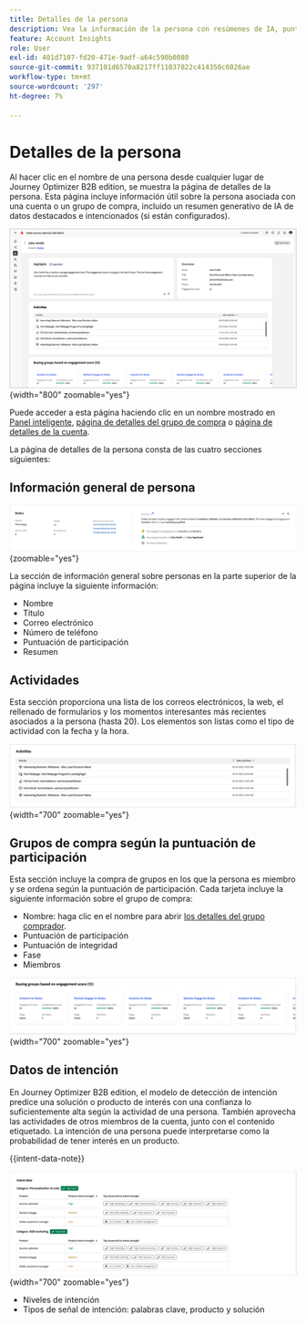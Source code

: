 ```yaml
---
title: Detalles de la persona
description: Vea la información de la persona con resúmenes de IA, puntuaciones de participación, seguimiento de actividad y detección de intención para comprar miembros del grupo en Journey Optimizer B2B edition.
feature: Account Insights
role: User
exl-id: 401d7107-fd20-471e-9adf-a64c590b0080
source-git-commit: 937101d6570a8217ff11037822c414350c6026ae
workflow-type: tm+mt
source-wordcount: '297'
ht-degree: 7%

---
```


# Detalles de la persona

Al hacer clic en el nombre de una persona desde cualquier lugar de Journey Optimizer B2B edition, se muestra la página de detalles de la persona. Esta página incluye información útil sobre la persona asociada con una cuenta o un grupo de compra, incluido un resumen generativo de IA de datos destacados e intencionados (si están configurados). <!-- There are also [actions](#person-actions) that you can execute for the person. -->

![Página de detalles de la persona](./assets/person-details-page.png){width="800" zoomable="yes"}

Puede acceder a esta página haciendo clic en un nombre mostrado en [Panel inteligente](../dashboards/intelligent-dashboard.md), [página de detalles del grupo de compra](../buying-groups/buying-group-details.md) o [página de detalles de la cuenta](./account-details.md).

La página de detalles de la persona consta de las cuatro secciones siguientes:

## Información general de persona

![Descripción general de la persona](./assets/details-page-account-overview.png){zoomable="yes"}

La sección de información general sobre personas en la parte superior de la página incluye la siguiente información:

* Nombre
* Título
* Correo electrónico
* Número de teléfono
* Puntuación de participación
* Resumen

## Actividades

Esta sección proporciona una lista de los correos electrónicos, la web, el rellenado de formularios y los momentos interesantes más recientes asociados a la persona (hasta 20). Los elementos son listas como el tipo de actividad con la fecha y la hora.

![Actividades - detalles de la persona](./assets/person-details-activities.png){width="700" zoomable="yes"}

## Grupos de compra según la puntuación de participación

Esta sección incluye la compra de grupos en los que la persona es miembro y se ordena según la puntuación de participación. Cada tarjeta incluye la siguiente información sobre el grupo de compra:

* Nombre: haga clic en el nombre para abrir [los detalles del grupo comprador](../buying-groups/buying-group-details.md).
* Puntuación de participación
* Puntuación de integridad
* Fase
* Miembros

![Grupos de compra según la participación - detalles de la persona](./assets/person-details-buying-groups-engagement.png){width="700" zoomable="yes"}

## Datos de intención

En Journey Optimizer B2B edition, el modelo de detección de intención predice una solución o producto de interés con una confianza lo suficientemente alta según la actividad de una persona. También aprovecha las actividades de otros miembros de la cuenta, junto con el contenido etiquetado. La intención de una persona puede interpretarse como la probabilidad de tener interés en un producto.

{{intent-data-note}}

![Datos de intención - detalles de la persona](./assets/intent-data-panel.png){width="700" zoomable="yes"}

* Niveles de intención
* Tipos de señal de intención: palabras clave, producto y solución

<!-- ## Person actions -->
